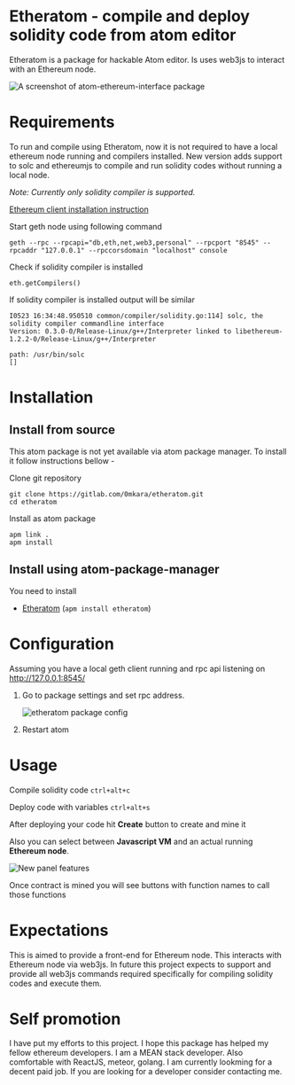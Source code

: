 # Etheratom - compile and deploy solidity code from atom editor

Etheratom is a package for hackable Atom editor. Is uses web3js to interact with an Ethereum node.

![A screenshot of atom-ethereum-interface package](https://cloud.githubusercontent.com/assets/13261372/20199663/2d000048-a7d2-11e6-9eb6-222200442f5c.png)

# Requirements

To run and compile using Etheratom, now it is not required to have a local ethereum node running and compilers installed. New version adds support to solc and ethereumjs to compile and run solidity codes without running a local node.

*Note: Currently only solidity compiler is supported.*

[Ethereum client installation instruction](https://www.ethereum.org/cli)

Start geth node using following command

    geth --rpc --rpcapi="db,eth,net,web3,personal" --rpcport "8545" --rpcaddr "127.0.0.1" --rpccorsdomain "localhost" console

Check if solidity compiler is installed

    eth.getCompilers()

If solidity compiler is installed output will be similar

    I0523 16:34:48.950510 common/compiler/solidity.go:114] solc, the solidity compiler commandline interface
    Version: 0.3.0-0/Release-Linux/g++/Interpreter linked to libethereum-1.2.2-0/Release-Linux/g++/Interpreter

    path: /usr/bin/solc
    []

# Installation

## Install from source

This atom package is not yet available via atom package manager. To install it follow instructions bellow -

Clone git repository

    git clone https://gitlab.com/0mkara/etheratom.git
    cd etheratom

Install as atom package

    apm link .
    apm install

## Install using atom-package-manager

You need to install

* [Etheratom](https://atom.io/packages/etheratom) (`apm install etheratom`)

# Configuration

Assuming you have a local geth client running and rpc api listening on http://127.0.0.1:8545/

1. Go to package settings and set rpc address.

    ![etheratom package config](https://cloud.githubusercontent.com/assets/13261372/15468216/9989115e-2100-11e6-8dd5-e02fb9459ab6.gif)

2. Restart atom

# Usage

Compile solidity code `ctrl+alt+c`

Deploy code with variables `ctrl+alt+s`

After deploying your code hit **Create** button to create and mine it

Also you can select between **Javascript VM** and an actual running **Ethereum node**.

![New panel features](https://cloud.githubusercontent.com/assets/13261372/20199656/227e5a52-a7d2-11e6-95f5-ec7fb16b4564.png)

Once contract is mined you will see buttons with function names to call those functions

# Expectations

This is aimed to provide a front-end for Ethereum node. This interacts with Ethereum node via web3js. In future this project expects to support and provide all web3js commands required specifically for compiling solidity codes and execute them.


# Self promotion

I have put my efforts to this project. I hope this package has helped my fellow ethereum developers.
I am a MEAN stack developer. Also comfortable with ReactJS, meteor, golang. I am currently lookming for a decent paid job. If you are looking for a developer consider contacting me.
